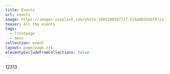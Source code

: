 ```yaml
---
title: Events
url: events
image: https://images.unsplash.com/photo-1605190587727-519a8020dbf6?ixlib=rb-1.2.1&ixid=MnwxMjA3fDB8MHxwaG90by1wYWdlfHx8fGVufDB8fHx8&auto=format&fit=crop&w=2000&q=80
teaser: All the events
tags:
  - frontpage
  - menu
collection: event
layout: page/page.njk
eleventyExcludeFromCollections: false
---
```

12313